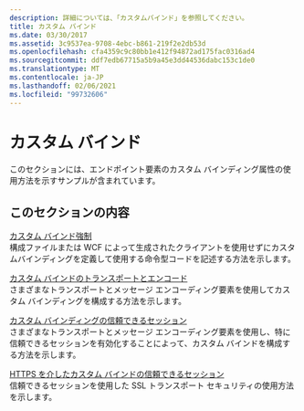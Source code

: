 ```yaml
---
description: 詳細については、「カスタムバインド」を参照してください。
title: カスタム バインド
ms.date: 03/30/2017
ms.assetid: 3c9537ea-9708-4ebc-b861-219f2e2db53d
ms.openlocfilehash: cfa4359c9c80bb1e412f94872ad175fac0316ad4
ms.sourcegitcommit: ddf7edb67715a5b9a45e3dd44536dabc153c1de0
ms.translationtype: MT
ms.contentlocale: ja-JP
ms.lasthandoff: 02/06/2021
ms.locfileid: "99732606"
---
```

# <a name="custom-binding"></a>カスタム バインド

このセクションには、エンドポイント要素のカスタム バインディング属性の使用方法を示すサンプルが含まれています。  
  
## <a name="in-this-section"></a>このセクションの内容  

 [カスタム バインド強制](custom-binding-imperative.md)  
 構成ファイルまたは WCF によって生成されたクライアントを使用せずにカスタムバインディングを定義して使用する命令型コードを記述する方法を示します。  
  
 [カスタム バインドのトランスポートとエンコード](custom-binding-transport-and-encoding.md)  
 さまざまなトランスポートとメッセージ エンコーディング要素を使用してカスタム バインディングを構成する方法を示します。  
  
 [カスタム バインディングの信頼できるセッション](custom-binding-reliable-session.md)  
 さまざまなトランスポートとメッセージ エンコーディング要素を使用し、特に信頼できるセッションを有効化することによって、カスタム バインドを構成する方法を示します。  
  
 [HTTPS を介したカスタム バインドの信頼できるセッション](custom-binding-reliable-session-over-https.md)  
 信頼できるセッションを使用した SSL トランスポート セキュリティの使用方法を示します。
